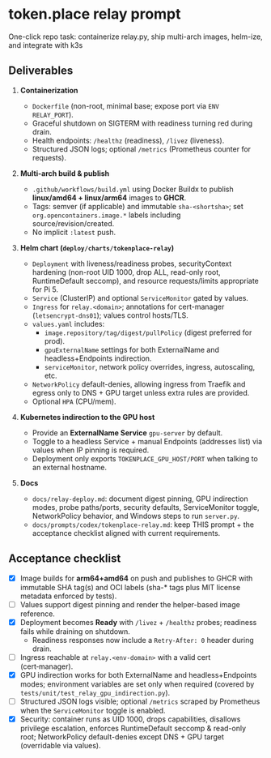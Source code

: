 # token.place relay prompt

One-click repo task: containerize relay.py, ship multi-arch images, helm-ize, and integrate with k3s

## Deliverables

1. **Containerization**
   - `Dockerfile` (non-root, minimal base; expose port via `ENV RELAY_PORT`).
   - Graceful shutdown on SIGTERM with readiness turning red during drain.
   - Health endpoints: `/healthz` (readiness), `/livez` (liveness).
   - Structured JSON logs; optional `/metrics` (Prometheus counter for requests).

2. **Multi-arch build & publish**
   - `.github/workflows/build.yml` using Docker Buildx to publish **linux/amd64 + linux/arm64** images to **GHCR**.
   - Tags: semver (if applicable) and immutable `sha-<shortsha>`; set `org.opencontainers.image.*` labels including source/revision/created.
   - No implicit `:latest` push.

3. **Helm chart (`deploy/charts/tokenplace-relay`)**
   - `Deployment` with liveness/readiness probes, securityContext hardening (non-root UID 1000, drop ALL, read-only root, RuntimeDefault seccomp), and resource requests/limits appropriate for Pi 5.
   - `Service` (ClusterIP) and optional `ServiceMonitor` gated by values.
   - `Ingress` for `relay.<domain>`; annotations for cert-manager (`letsencrypt-dns01`); values control hosts/TLS.
   - `values.yaml` includes:
     - `image.repository/tag/digest/pullPolicy` (digest preferred for prod).
     - `gpuExternalName` settings for both ExternalName and headless+Endpoints indirection.
     - `serviceMonitor`, network policy overrides, ingress, autoscaling, etc.
   - `NetworkPolicy` default-denies, allowing ingress from Traefik and egress only to DNS + GPU target unless extra rules are provided.
   - Optional `HPA` (CPU/mem).

4. **Kubernetes indirection to the GPU host**
   - Provide an **ExternalName Service** `gpu-server` by default.
   - Toggle to a headless Service + manual Endpoints (addresses list) via values when IP pinning is required.
   - Deployment only exports `TOKENPLACE_GPU_HOST/PORT` when talking to an external hostname.

5. **Docs**
   - `docs/relay-deploy.md`: document digest pinning, GPU indirection modes, probe paths/ports, security defaults, ServiceMonitor toggle, NetworkPolicy behavior, and Windows steps to run `server.py`.
   - `docs/prompts/codex/tokenplace-relay.md`: keep THIS prompt + the acceptance checklist aligned with current requirements.

## Acceptance checklist

- [x] Image builds for **arm64+amd64** on push and publishes to GHCR
      with immutable SHA tag(s) and OCI labels
      (sha-* tags plus MIT license metadata enforced by tests).
- [ ] Values support digest pinning and render the helper-based image reference.
- [x] Deployment becomes **Ready** with `/livez` + `/healthz` probes; readiness fails while draining on shutdown.
  - Readiness responses now include a `Retry-After: 0` header during drain.
- [ ] Ingress reachable at `relay.<env-domain>` with a valid cert (cert‑manager).
- [x] GPU indirection works for both ExternalName and headless+Endpoints modes; environment variables are set only when required (covered by `tests/unit/test_relay_gpu_indirection.py`).
- [ ] Structured JSON logs visible; optional `/metrics` scraped by Prometheus when the `ServiceMonitor` toggle is enabled.
- [x] Security: container runs as UID 1000, drops capabilities, disallows privilege escalation, enforces RuntimeDefault seccomp & read-only root; NetworkPolicy default-denies except DNS + GPU target (overridable via values).
